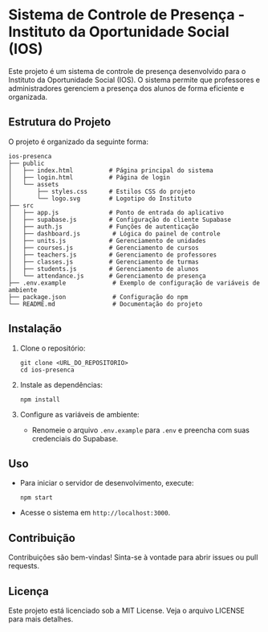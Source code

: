 # Sistema de Controle de Presença - Instituto da Oportunidade Social (IOS)

Este projeto é um sistema de controle de presença desenvolvido para o Instituto da Oportunidade Social (IOS). O sistema permite que professores e administradores gerenciem a presença dos alunos de forma eficiente e organizada.

## Estrutura do Projeto

O projeto é organizado da seguinte forma:

```
ios-presenca
├── public
│   ├── index.html          # Página principal do sistema
│   ├── login.html          # Página de login
│   └── assets
│       ├── styles.css      # Estilos CSS do projeto
│       └── logo.svg        # Logotipo do Instituto
├── src
│   ├── app.js              # Ponto de entrada do aplicativo
│   ├── supabase.js         # Configuração do cliente Supabase
│   ├── auth.js             # Funções de autenticação
│   ├── dashboard.js         # Lógica do painel de controle
│   ├── units.js            # Gerenciamento de unidades
│   ├── courses.js          # Gerenciamento de cursos
│   ├── teachers.js         # Gerenciamento de professores
│   ├── classes.js          # Gerenciamento de turmas
│   ├── students.js         # Gerenciamento de alunos
│   └── attendance.js       # Gerenciamento de presença
├── .env.example             # Exemplo de configuração de variáveis de ambiente
├── package.json             # Configuração do npm
└── README.md                # Documentação do projeto
```

## Instalação

1. Clone o repositório:
   ```
   git clone <URL_DO_REPOSITORIO>
   cd ios-presenca
   ```

2. Instale as dependências:
   ```
   npm install
   ```

3. Configure as variáveis de ambiente:
   - Renomeie o arquivo `.env.example` para `.env` e preencha com suas credenciais do Supabase.

## Uso

- Para iniciar o servidor de desenvolvimento, execute:
  ```
  npm start
  ```

- Acesse o sistema em `http://localhost:3000`.

## Contribuição

Contribuições são bem-vindas! Sinta-se à vontade para abrir issues ou pull requests.

## Licença

Este projeto está licenciado sob a MIT License. Veja o arquivo LICENSE para mais detalhes.